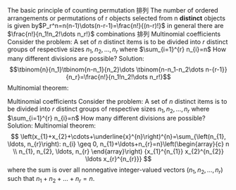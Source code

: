 The basic principle of counting
permutation 排列
The number of ordered arrangements or permutations of r objects selected from n **distinct** objects is given by$P_r^n=n(n-1)\dots(n-r-1)=\frac{n!}{(n-r)!}$
in general there are $\frac{n!}{n_1!n_2!\dots n_r!}$
combinations 排列
Multinomial coefficients
Consider the problem: A set of $n$ distinct items is to be divided into $r$ distinct groups of respective sizes $n_{1}, n_{2}, \ldots, n_{r}$ where $\sum_{i=1}^{r} n_{i}=n$ How many different divisions are possible?
Solution:
$$\tbinom{n}{n_1}\tbinom{n-n_1}{n_2}\dots \tbinom{n-n_1-n_2\dots n-{r-1}}{n_r}=\frac{n!}{n_1!n_2!\dots n_r!}$$
Multinomial theorem:


Multinomial coefficients
Consider the problem: A set of $n$ distinct items is to be divided into $r$ distinct groups of respective sizes $n_{1}, n_{2}, \ldots, n_{r}$ where $\sum_{i=1}^{r} n_{i}=n$ How many different divisions are possible?
Solution:
Multinomial theorem:
$$
\left(x_{1}+x_{2}+\cdots+\underline{x}^{n}\right)^{n}=\sum_{\left(n_{1}, \ldots, n_{r}\right): n_{i} \geq 0, n_{1}+\ldots+n_{r}=n}\left(\begin{array}{c}
n \\
n_{1}, n_{2}, \ldots, n_{r}
\end{array}\right) {x_{1}^{n_{1}} x_{2}^{n_{2}} \ldots x_{r}^{n_{r}}}
$$
where the sum is over all nonnegative integer-valued
vectors $\left(n_{1}, n_{2}, \ldots, n_{r}\right)$ such that $n_{1}+n_{2}+\ldots+n_{r}=n$.